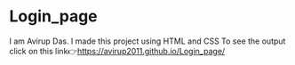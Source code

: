 # Login_page
I am Avirup Das. I made this project using HTML and CSS
To see the output click on this link👉https://avirup2011.github.io/Login_page/

